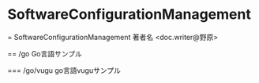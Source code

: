 # SoftwareConfigurationManagement
= SoftwareConfigurationManagement
著者名 <doc.writer@野原>

== /go
Go言語サンプル

=== /go/vugu
go言語vuguサンプル

